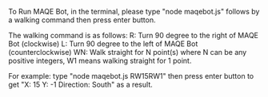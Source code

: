 To Run MAQE Bot, in the terminal, please type "node maqebot.js" follows by a walking command then press enter button.

The walking command is as follows:
R: Turn 90 degree to the right of MAQE Bot (clockwise)
L: Turn 90 degree to the left of MAQE Bot (counterclockwise)
WN: Walk straight for N point(s) where N can be any positive integers, W1 means walking straight for 1 point.
   
For example: type "node maqebot.js RW15RW1" then press enter button to get "X: 15 Y: -1 Direction: South" as a result.